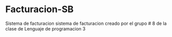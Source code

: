 # Facturacion-SB
Sistema de facturacion
sistema de facturacion creado por el grupo # 8 de la clase de Lenguaje de programacion 3
